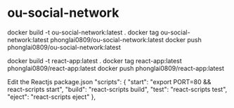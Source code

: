 # ou-social-network

docker build -t ou-social-network:latest .
docker tag ou-social-network:latest phonglai0809/ou-social-network:latest
docker push phonglai0809/ou-social-network:latest

docker build -t react-app:latest .
docker tag react-app:latest phonglai0809/react-app:latest
docker push phonglai0809/react-app:latest

Edit the Reactjs package.json
  "scripts": {
    "start": "export PORT=80 && react-scripts start",
    "build": "react-scripts build",
    "test": "react-scripts test",
    "eject": "react-scripts eject"
  },
  